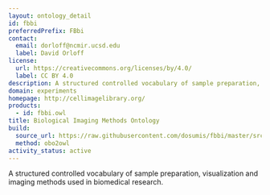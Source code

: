 ```yaml
---
layout: ontology_detail
id: fbbi
preferredPrefix: FBbi
contact:
  email: dorloff@ncmir.ucsd.edu
  label: David Orloff
license:
  url: https://creativecommons.org/licenses/by/4.0/
  label: CC BY 4.0
description: A structured controlled vocabulary of sample preparation, visualization and imaging methods used in biomedical research.
domain: experiments
homepage: http://cellimagelibrary.org/
products:
  - id: fbbi.owl
title: Biological Imaging Methods Ontology
build:
  source_url: https://raw.githubusercontent.com/dosumis/fbbi/master/src/ontology/fbbi.obo
  method: obo2owl
activity_status: active
---
```


A structured controlled vocabulary of sample preparation, visualization and imaging methods used in biomedical research.
